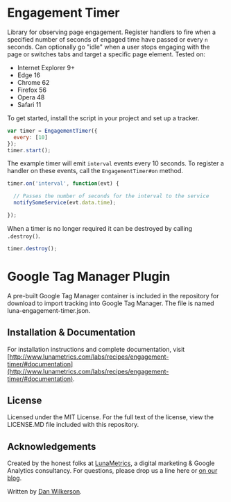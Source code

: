 # Engagement Timer

Library for observing page engagement. Register handlers to fire when a specified number of seconds of engaged time have passed or every `n` seconds. Can optionally go "idle" when a user stops engaging with the page or switches tabs and target a specific page element. Tested on:

- Internet Explorer 9+
- Edge 16
- Chrome 62
- Firefox 56
- Opera 48
- Safari 11

To get started, install the script in your project and set up a tracker.

```javascript
var timer = EngagementTimer({
  every: [10]
});
timer.start();
```

The example timer will emit `interval` events every 10 seconds. To register a handler on these events, call the `EngagementTimer#on` method.

```javascript
timer.on('interval', function(evt) {

  // Passes the number of seconds for the interval to the service
  notifySomeService(evt.data.time);

});
```

When a timer is no longer required it can be destroyed by calling `.destroy()`.

```javascript
timer.destroy();
```

# Google Tag Manager Plugin

A pre-built Google Tag Manager container is included in the repository for download to import tracking into Google Tag Manager. The file is named luna-engagement-timer.json.

## Installation & Documentation

For installation instructions and complete documentation, visit [http://www.lunametrics.com/labs/recipes/engagement-timer/#documentation](http://www.lunametrics.com/labs/recipes/engagement-timer/#documentation).

## License

Licensed under the MIT License. For the full text of the license, view the LICENSE.MD file included with this repository.

## Acknowledgements

Created by the honest folks at [LunaMetrics](http://www.lunametrics.com/), a digital marketing & Google Analytics consultancy. For questions, please drop us a line here or [on our blog](http://www.lunametrics.com/blog/).

Written by [Dan Wilkerson](https://twitter.com/notdanwilkerson).
